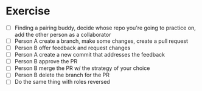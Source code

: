 # Exercise

- [ ] Finding a pairing buddy, decide whose repo you're going to practice on, add the other person as a collaborator
- [ ] Person A create a branch, make some changes, create a pull request
- [ ] Person B offer feedback and request changes
- [ ] Person A create a new commit that addresses the feedback
- [ ] Person B approve the PR
- [ ] Person B merge the PR w/ the strategy of your choice
- [ ] Person B delete the branch for the PR
- [ ] Do the same thing with roles reversed
